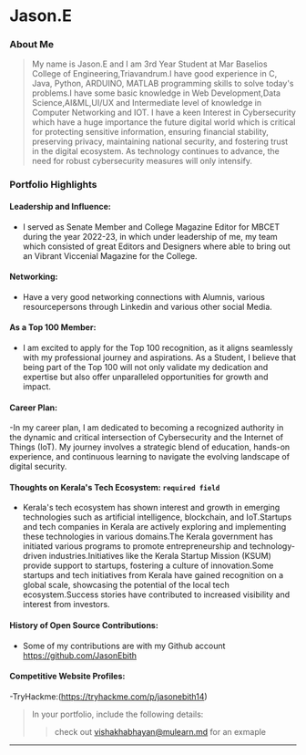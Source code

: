 # Jason.E

### About Me

> My name is Jason.E and I am 3rd Year Student at Mar Baselios College of Engineering,Triavandrum.I have good experience in C, Java, Python, ARDUINO, MATLAB programming skills to solve today's problems.I have some basic knowledge in Web Development,Data Science,AI&ML,UI/UX and Intermediate level of knowledge in Computer Networking and IOT. I have a keen Interest in Cybersecurity which have a huge importance  the future digital world which is critical for protecting sensitive information, ensuring financial stability, preserving privacy, maintaining national security, and fostering trust in the digital ecosystem. As technology continues to advance, the need for robust cybersecurity measures will only intensify.

### Portfolio Highlights



#### Leadership and Influence: 

- I served as Senate Member and College Magazine Editor for MBCET during the year 2022-23, in which under leadership of me, my team which consisted of great Editors and Designers where able to bring out an Vibrant Viccenial Magazine for the College.
  
#### Networking: 

- Have a very good networking connections with Alumnis, various resourcepersons through Linkedin and various other social Media.

#### As a Top 100 Member: 

- I am excited to apply for the Top 100 recognition, as it aligns seamlessly with my professional journey and aspirations. As a Student, I believe that being part of the Top 100 will not only validate my dedication and expertise but also offer unparalleled opportunities for growth and impact.

#### Career Plan: 

-In my career plan, I am dedicated to becoming a recognized authority in the dynamic and critical intersection of Cybersecurity and the Internet of Things (IoT). My journey involves a strategic blend of education, hands-on experience, and continuous learning to navigate the evolving landscape of digital security.

#### Thoughts on Kerala's Tech Ecosystem: `required field`

- Kerala's tech ecosystem has shown interest and growth in emerging technologies such as artificial intelligence, blockchain, and IoT.Startups and tech companies in Kerala are actively exploring and implementing these technologies in various domains.The Kerala government has initiated various programs to promote entrepreneurship and technology-driven industries.Initiatives like the Kerala Startup Mission (KSUM) provide support to startups, fostering a culture of innovation.Some startups and tech initiatives from Kerala have gained recognition on a global scale, showcasing the potential of the local tech ecosystem.Success stories have contributed to increased visibility and interest from investors.

#### History of Open Source Contributions:

- Some of my contributions are with my Github account
  https://github.com/JasonEbith

#### Competitive Website Profiles:

-TryHackme:(https://tryhackme.com/p/jasonebith14)



> In your portfolio, include the following details:
>> check out [vishakhabhayan@mulearn.md](./profile/vishakhabhayan@mulearn.md) for an exmaple

---

